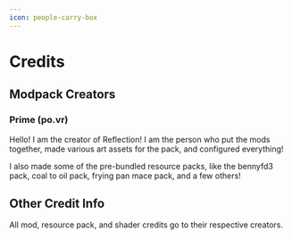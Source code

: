 ```yaml
---
icon: people-carry-box
---
```


# Credits

## Modpack Creators

### Prime (po.vr)

Hello! I am the creator of Reflection! I am the person who put the mods together, made various art assets for the pack, and configured everything!

I also made some of the pre-bundled resource packs, like the bennyfd3 pack, coal to oil pack, frying pan mace pack, and a few others!

## Other Credit Info

All mod, resource pack, and shader credits go to their respective creators.
